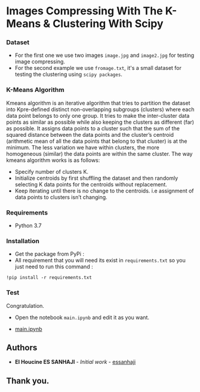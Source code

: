 # Images Compressing With The K-Means & Clustering With Scipy




### Dataset
* For the first one we use two images ``image.jpg`` and  ``image2.jpg`` for testing image compressing.
* For the second example we use ``fromage.txt``, it's a small dataset for testing the clustering using ``scipy packages``.





### K-Means Algorithm
Kmeans algorithm is an iterative algorithm that tries to partition the dataset into Kpre-defined distinct non-overlapping subgroups (clusters) where each data point belongs to only one group. It tries to make the inter-cluster data points as similar as possible while also keeping the clusters as different (far) as possible. It assigns data points to a cluster such that the sum of the squared distance between the data points and the cluster’s centroid (arithmetic mean of all the data points that belong to that cluster) is at the minimum. The less variation we have within clusters, the more homogeneous (similar) the data points are within the same cluster.
The way kmeans algorithm works is as follows:

* Specify number of clusters K.
* Initialize centroids by first shuffling the dataset and then randomly selecting K data points for the centroids without replacement.
* Keep iterating until there is no change to the centroids. i.e assignment of data points to clusters isn’t changing.




### Requirements
- Python 3.7




### Installation
- Get the package from PyPi :
- All requirement that you will need its exist in ``requirements.txt`` so you just need to run this command :
```
!pip install -r requirements.txt
```



### Test
Congratulation.
- Open the notebook ```main.ipynb``` and edit it as you want.<br/>

- [main.ipynb](main.ipynb)




## Authors
* **El Houcine ES SANHAJI** - *Initial work* - [essanhaji](https://github.com/essanhaji)




## Thank you.
